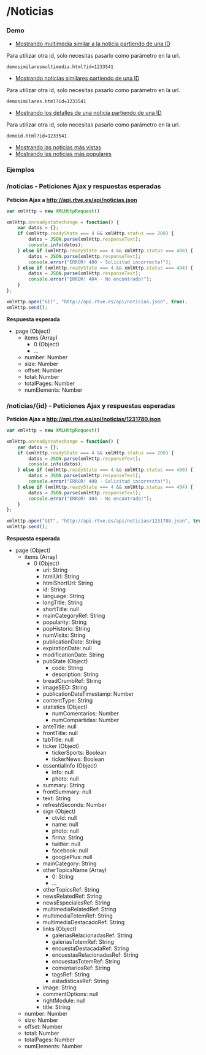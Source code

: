 # /Noticias

### Demo

- [Mostrando multimedia similar a la noticia partiendo de una ID](demosimilaresmultimedia.html)

Para utilizar otra id, solo necesitas pasarlo como parámetro en la url.

```
demosimilaresmultimedia.html?id=1233541
```

- [Mostrando noticias similares partiendo de una ID](demosimilares.html)

Para utilizar otra id, solo necesitas pasarlo como parámetro en la url.

```
demosimilares.html?id=1233541
```

- [Mostrando los detalles de una noticia partiendo de una ID](demoid.html)

Para utilizar otra id, solo necesitas pasarlo como parámetro en la url.

```
demoid.html?id=1233541
```

- [Mostrando las noticias más vistas](demovistas.html)
- [Mostrando las noticias más populares](demopopulares.html)


### Ejemplos


### /noticias - Peticiones Ajax y respuestas esperadas

**Petición Ajax a http://api.rtve.es/api/noticias.json**

```javascript
var xmlHttp = new XMLHttpRequest()

xmlHttp.onreadystatechange = function() {
    var datos = {};
    if (xmlHttp.readyState === 4 && xmlHttp.status === 200) {
        datos = JSON.parse(xmlHttp.responseText);
        console.info(datos);
    } else if (xmlHttp.readyState === 4 && xmlHttp.status === 400) {
        datos = JSON.parse(xmlHttp.responseText);
        console.error("ERROR! 400 - Solicitud incorrecta!");         
    } else if (xmlHttp.readyState === 4 && xmlHttp.status === 404) {
        datos = JSON.parse(xmlHttp.responseText);
        console.error("ERROR! 404 - No encontrado!");
    }
};

xmlHttp.open("GET", "http://api.rtve.es/api/noticias.json", true);
xmlHttp.send();
```

**Respuesta esperada**

- page (Object)
	- items (Array)
		- 0 (Object)
		- ...
	- number: Number
	- size: Number
	- offset: Number
	- total: Number
	- totalPages: Number
	- numElements: Number



### /noticias/{id} - Peticiones Ajax y respuestas esperadas

**Petición Ajax a http://api.rtve.es/api/noticias/1231780.json**

```javascript
var xmlHttp = new XMLHttpRequest()

xmlHttp.onreadystatechange = function() {
    var datos = {};
    if (xmlHttp.readyState === 4 && xmlHttp.status === 200) {
        datos = JSON.parse(xmlHttp.responseText);
        console.info(datos);
    } else if (xmlHttp.readyState === 4 && xmlHttp.status === 400) {
        datos = JSON.parse(xmlHttp.responseText);
        console.error("ERROR! 400 - Solicitud incorrecta!");         
    } else if (xmlHttp.readyState === 4 && xmlHttp.status === 404) {
        datos = JSON.parse(xmlHttp.responseText);
        console.error("ERROR! 404 - No encontrado!");
    }
};

xmlHttp.open("GET", "http://api.rtve.es/api/noticias/1231780.json", true);
xmlHttp.send();
```

**Respuesta esperada**

- page (Object)
	- items (Array)
		- 0 (Object)
			- uri: String
			- htmlUrl: String
			- htmlShortUrl: String
			- id: String
			- language: String
			- longTitle: String
			- shortTitle: null
			- mainCategoryRef: String
			- popularity: String
			- popHistoric: String
			- numVisits: String
			- publicationDate: String
			- expirationDate: null
			- modificationDate: String
			- pubState (Object)
				- code: String
				- description: String
			- breadCrumbRef: String
			- imageSEO: String
			- publicationDateTimestamp: Number
			- contentType: String
			- statistics (Object)
				- numComentarios: Number
				- numCompartidas: Number
			- anteTitle: null
			- frontTitle: null
			- tabTitle: null
			- ticker (Object)
				- tickerSports: Boolean
				- tickerNews: Boolean
			- essentialInfo (Object)
				- info: null
				- photo: null
			- summary: String
			- frontSummary: null
			- text: String
			- refreshSeconds: Number
			- sign (Object)
				- ctvId: null
				- name: null
				- photo: null
				- firma: String
				- twitter: null
				- facebook: null
				- googlePlus: null
			- mainCategory: String
			- otherTopicsName (Array)
				- 0: String
				- ...
			- otherTopicsRef: String
			- newsRelatedRef: String
			- newsEspecialesRef: String
			- multimediaRelatedRef: String
			- multimediaTotemRef: String
			- multimediaDestacadoRef: String
			- links (Object)
				- galeriasRelacionadasRef: String
				- galeriasTotemRef: String
				- encuestaDestacadaRef: String
				- encuestasRelacionadasRef: String
				- encuestasTotemRef: String
				- comentariosRef: String
				- tagsRef: String
				- estadisticasRef: String
			- image: String
			- commentOptions: null
			- rightModule: null
			- title: String
	- number: Number
	- size: Number
	- offset: Number
	- total: Number
	- totalPages: Number
	- numElements: Number